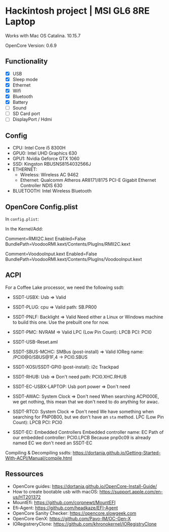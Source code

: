 # Hackintosh project | MSI GL6 8RE Laptop

Works with Mac OS Catalina. 10.15.7

OpenCore Version: 0.6.9

## Functionality

- [x] USB
- [x] Sleep mode
- [x] Ethernet
- [x] Wifi
- [x] Bluetooth
- [x] Battery
- [ ] Sound
- [ ] SD Card port
- [ ] DisplayPort / Hdmi

## Config

- CPU: Intel Core i5 8300H
- GPU0: Intel UHD Graphics 630
- GPU1: Nvidia Geforce GTX 1060
- SSD: Kingston RBUSNS8154032566J
- ETHERNET:
  - Wireless: Wireless AC 9462
  - Ethernet: Qualcomm Atheros AR8171/8175 PCI-E Gigabit Ethernet Controller NDIS 630
- BLUETOOTH: Intel Wireless Bluetooth

## OpenCore Config.plist

In `config.plist`:

In the Kernel/Add:

Comment=RMII2C.kext
Enabled=False
BundlePath=VoodooRMI.kext/Contents/PlugIns/RMII2C.kext

Comment=VoodooInput.kext
Enabled=False
BundlePath=VoodooRMI.kext/Contents/PlugIns/VoodooInput.kext

## ACPI

For a Coffee Lake processor, we need the following ssdt:

- SSDT-USBX: Usb => Valid

- SSDT-PLUG: cpu => Valid
  path: SB.PR00

- SSDT-PNLF: Backlight => Valid
  Need either a Linux or Windows machine to build this one.
  Use the prebuilt one for now.

- SSDT-PMC: NVRAM => Valid
  LPC (Low Pin Count): LPCB
  PCI: PCI0

- SSDT-USB-Reset.aml

- SSDT-SBUS-MCHC: SMBus (post-install) => Valid
  IOReg name: /PCI0@0/SBUS@1F,4 -> PCI0.SBUS

- SSDT-XOSI/SSDT-GPI0 (post-install): i2c Trackpad

- SSDT-RHUB: Usb => Don't need
  path: PCI0.XHC.RHUB

- SSDT-EC-USBX-LAPTOP: Usb port power => Don't need


- SSDT-AWAC: System Clock => Don't need
  When searching ACPI000E, we get nothing, this mean that we don't need to do anything for awac.

- SSDT-RTC0: System Clock => Don't need
  We have something when searching for PNP0B00, but we don't have an `sta` method.
  LPC (Low Pin Count): LPCB
  PCI: PCI0

- SSDT-EC: Embedded Controllers
  Embedded controller name: EC
  Path of our embedded controller: PCI0.LPCB
  Because pnp0c09 is already named EC we don't need an SSDT-EC

Compiling & Decompiling ssdts: https://dortania.github.io/Getting-Started-With-ACPI/Manual/compile.html

## Ressources

- OpenCore guides: https://dortania.github.io/OpenCore-Install-Guide/
- How to create bootable usb with macOS: https://support.apple.com/en-us/HT201372
- MountEfi: https://github.com/corpnewt/MountEFI
- Efi-Agent: https://github.com/headkaze/EFI-Agent
- OpenCore Sanity Checker: https://opencore.slowgeek.com
- OpenCore GenX: https://github.com/Pavo-IM/OC-Gen-X
- IORegistreryClone: https://github.com/khronokernel/IORegistryClone
